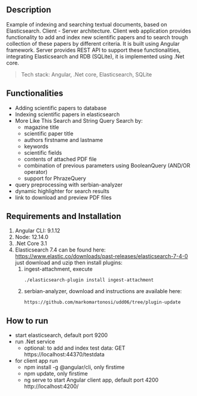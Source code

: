 ## Description

Example of indexing and searching textual documents, based on Elasticsearch.
Client - Server architecture.
Client web application provides functionality to add and index new scientific papers 
and to search trough collection of these papers by different criteria. It is built using
Angular framework. Server provides REST API to support these functionalities, 
integrating Elasticsearch and RDB (SQLite), it is implemented using .Net core.

> Tech stack: Angular, .Net core, Elasticsearch, SQLite

## Functionalities

* Adding scientific papers to database
* Indexing scientific papers in elasticsearch
* More Like This Search and String Query Search by:
    - magazine title
    - scientific paper title
    - authors firstname and lastname
    - keywords
    - scientific fields
    - contents of attached PDF file
    - combination of previous parameters using BooleanQuery (AND/OR operator)
    - support for PhrazeQuery
* query preprocessing with serbian-analyzer
* dynamic highlighter for search results
* link to download and preview PDF files

## Requirements and Installation

1. Angular CLI: 9.1.12
2. Node: 12.14.0
3. .Net Core 3.1
4. Elasticsearch 7.4 can be found here: https://www.elastic.co/downloads/past-releases/elasticsearch-7-4-0 just download and uzip then install plugins:
	1. ingest-attachment, execute
		```
        ./elasticsearch-plugin install ingest-attachment
        ```
	2. serbian-analyzer, download and instructions are available here:
		```
        https://github.com/markomartonosi/udd06/tree/plugin-update 
        ```

## How to run

- start elasticsearch, default port 9200
- run .Net service
    - optional: to add and index test data: 
	GET https://localhost:44370/testdata
- for client app run 
	- npm install -g @angular/cli, only firstime
	- npm update, only firstime
	- ng serve to start Angular client app, default port 4200 http://localhost:4200/
